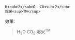 ```txt
H<sub>2</sub>O  CO<sub>2</sub>
爆米<sup>TM</sup>
```
效果:

> H<sub>2</sub>O  CO<sub>2</sub>
> 爆米<sup>TM</sup>

